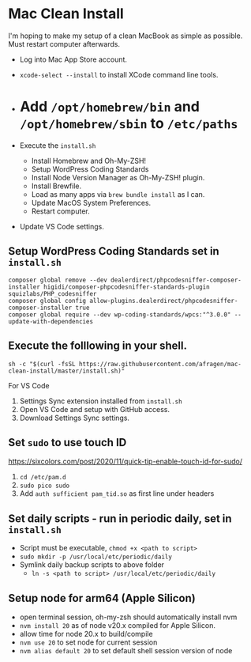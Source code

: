 # Mac Clean Install

I'm hoping to make my setup of a clean MacBook as simple as possible. Must restart computer afterwards.

* Log into Mac App Store account.
* `xcode-select --install` to install XCode command line tools.

* # Add `/opt/homebrew/bin` and `/opt/homebrew/sbin` to `/etc/paths`

* Execute the `install.sh`
  * Install Homebrew and Oh-My-ZSH!
  * Setup WordPress Coding Standards
  * Install Node Version Manager as Oh-My-ZSH! plugin.
  * Install Brewfile.
  * Load as many apps via `brew bundle install` as I can.
  * Update MacOS System Preferences.
  * Restart computer.
* Update VS Code settings.

## Setup WordPress Coding Standards set in `install.sh`
```
composer global remove --dev dealerdirect/phpcodesniffer-composer-installer higidi/composer-phpcodesniffer-standards-plugin squizlabs/PHP_codesniffer
composer global config allow-plugins.dealerdirect/phpcodesniffer-composer-installer true
composer global require --dev wp-coding-standards/wpcs:"^3.0.0" --update-with-dependencies
```


## Execute the folllowing in your shell.
`sh -c "$(curl -fsSL https://raw.githubusercontent.com/afragen/mac-clean-install/master/install.sh)"`

For VS Code
  1. Settings Sync extension installed from `install.sh`
  2. Open VS Code and setup with GitHub access.
  3. Download Settings Sync settings.

## Set `sudo` to use touch ID
https://sixcolors.com/post/2020/11/quick-tip-enable-touch-id-for-sudo/

1. `cd /etc/pam.d`
2. `sudo pico sudo`
3. Add `auth sufficient pam_tid.so` as first line under headers

## Set daily scripts - run in periodic daily, set in `install.sh`
* Script must be executable, `chmod +x <path to script>`
* `sudo mkdir -p /usr/local/etc/periodic/daily`
* Symlink daily backup scripts to above folder
  * `ln -s <path to script> /usr/local/etc/periodic/daily`

## Setup node for arm64 (Apple Silicon)
* open terminal session, oh-my-zsh should automatically install nvm
* `nvm install 20` as of node v20.x compiled for Apple Silicon.
* allow time for node 20.x to build/compile
* `nvm use 20` to set node for current session
* `nvm alias default 20` to set default shell session version of node
